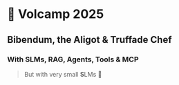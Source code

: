 # 🌋 Volcamp 2025

## Bibendum, the Aligot & Truffade Chef
### With SLMs, RAG, Agents, Tools & MCP
> But with very small **S**LMs 🐣
